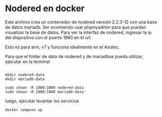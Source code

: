 # Nodered en docker 

Este archivo crea un contenedor de nodered versión 2.2.3-12 con una base de datos mariadb. Ser ecomiendo usar phpmyadmin para que puedan visualizar la base de datos. Para ver la interfaz de nodered, ingresar la ip del dispositivo con el puerto 1880 en el url.
 
Esto es para arm, v7 y funciona idealmente en el Axotec.

Para que el folder de data de nodered y de mariadbse pueda utilizar, ejecutar en la terminal

```

mkdir nodered-data
mkdir mariadb-data

sudo chown -R 1000:1000 nodered-data
sudo chown -R 1000:1000 mariadb-data
```

luego, ejecutar levantar los servicios

```
docker compose up
```